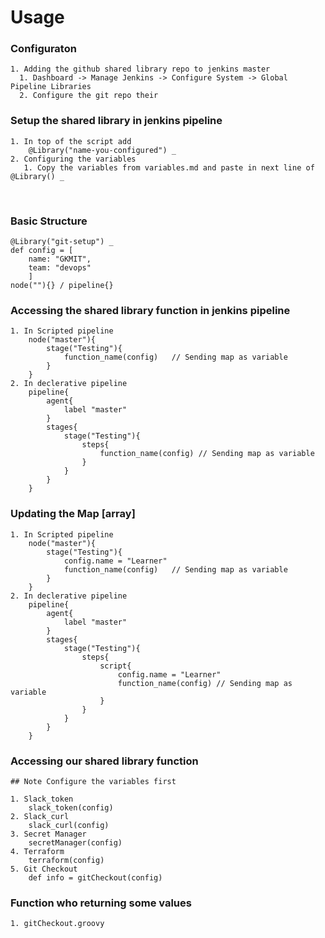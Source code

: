 # Usage

### Configuraton
    1. Adding the github shared library repo to jenkins master
      1. Dashboard -> Manage Jenkins -> Configure System -> Global Pipeline Libraries
      2. Configure the git repo their

### Setup the shared library in jenkins pipeline 
    1. In top of the script add 
        @Library("name-you-configured") _ 
    2. Configuring the variables
       1. Copy the variables from variables.md and paste in next line of @Library() _
<br>

### Basic Structure
    @Library("git-setup") _
    def config = [
        name: "GKMIT",
        team: "devops"
        ]
    node(""){} / pipeline{}

### Accessing the shared library function in jenkins pipeline
    1. In Scripted pipeline 
        node("master"){
            stage("Testing"){
                function_name(config)   // Sending map as variable
            }
        }
    2. In declerative pipeline
        pipeline{
            agent{
                label "master"
            }
            stages{
                stage("Testing"){
                    steps{
                        function_name(config) // Sending map as variable
                    }
                }
            }
        }

### Updating the Map [array]
    1. In Scripted pipeline 
        node("master"){
            stage("Testing"){
                config.name = "Learner"
                function_name(config)   // Sending map as variable
            }
        }
    2. In declerative pipeline
        pipeline{
            agent{
                label "master"
            }
            stages{
                stage("Testing"){
                    steps{
                        script{
                            config.name = "Learner"
                            function_name(config) // Sending map as variable
                        }
                    }
                }
            }
        }


### Accessing our shared library function 
    ## Note Configure the variables first

    1. Slack_token
        slack_token(config)
    2. Slack_curl
        slack_curl(config)
    3. Secret Manager
        secretManager(config)
    4. Terraform
        terraform(config)
    5. Git Checkout
        def info = gitCheckout(config)

### Function who returning some values
    1. gitCheckout.groovy
    
   


